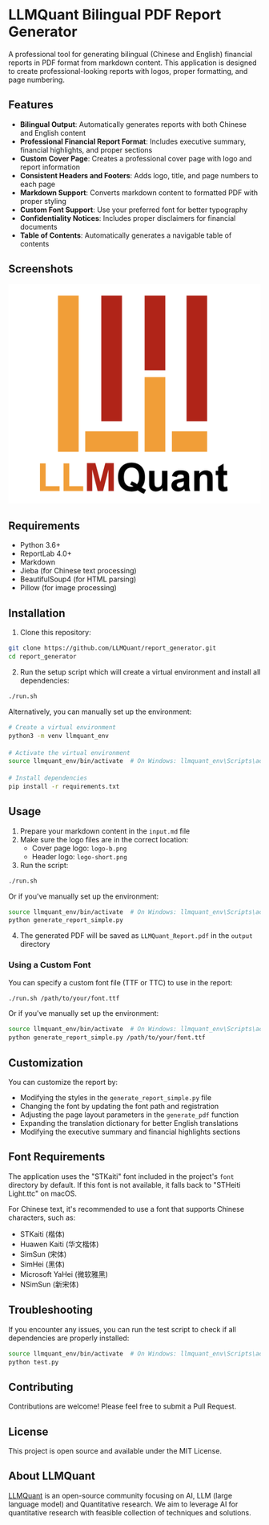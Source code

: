 # LLMQuant Bilingual PDF Report Generator

A professional tool for generating bilingual (Chinese and English) financial reports in PDF format from markdown content. This application is designed to create professional-looking reports with logos, proper formatting, and page numbering.

## Features

- **Bilingual Output**: Automatically generates reports with both Chinese and English content
- **Professional Financial Report Format**: Includes executive summary, financial highlights, and proper sections
- **Custom Cover Page**: Creates a professional cover page with logo and report information
- **Consistent Headers and Footers**: Adds logo, title, and page numbers to each page
- **Markdown Support**: Converts markdown content to formatted PDF with proper styling
- **Custom Font Support**: Use your preferred font for better typography
- **Confidentiality Notices**: Includes proper disclaimers for financial documents
- **Table of Contents**: Automatically generates a navigable table of contents

## Screenshots

![Sample Report Cover](logo-b.png)

## Requirements

- Python 3.6+
- ReportLab 4.0+
- Markdown
- Jieba (for Chinese text processing)
- BeautifulSoup4 (for HTML parsing)
- Pillow (for image processing)

## Installation

1. Clone this repository:
```bash
git clone https://github.com/LLMQuant/report_generator.git
cd report_generator
```

2. Run the setup script which will create a virtual environment and install all dependencies:
```bash
./run.sh
```

Alternatively, you can manually set up the environment:
```bash
# Create a virtual environment
python3 -m venv llmquant_env

# Activate the virtual environment
source llmquant_env/bin/activate  # On Windows: llmquant_env\Scripts\activate

# Install dependencies
pip install -r requirements.txt
```

## Usage

1. Prepare your markdown content in the `input.md` file
2. Make sure the logo files are in the correct location:
   - Cover page logo: `logo-b.png`
   - Header logo: `logo-short.png`
3. Run the script:
```bash
./run.sh
```

Or if you've manually set up the environment:
```bash
source llmquant_env/bin/activate  # On Windows: llmquant_env\Scripts\activate
python generate_report_simple.py
```

4. The generated PDF will be saved as `LLMQuant_Report.pdf` in the `output` directory

### Using a Custom Font

You can specify a custom font file (TTF or TTC) to use in the report:
```bash
./run.sh /path/to/your/font.ttf
```

Or if you've manually set up the environment:
```bash
source llmquant_env/bin/activate  # On Windows: llmquant_env\Scripts\activate
python generate_report_simple.py /path/to/your/font.ttf
```

## Customization

You can customize the report by:

- Modifying the styles in the `generate_report_simple.py` file
- Changing the font by updating the font path and registration
- Adjusting the page layout parameters in the `generate_pdf` function
- Expanding the translation dictionary for better English translations
- Modifying the executive summary and financial highlights sections

## Font Requirements

The application uses the "STKaiti" font included in the project's `font` directory by default. If this font is not available, it falls back to "STHeiti Light.ttc" on macOS.

For Chinese text, it's recommended to use a font that supports Chinese characters, such as:
- STKaiti (楷体)
- Huawen Kaiti (华文楷体)
- SimSun (宋体)
- SimHei (黑体)
- Microsoft YaHei (微软雅黑)
- NSimSun (新宋体)

## Troubleshooting

If you encounter any issues, you can run the test script to check if all dependencies are properly installed:
```bash
source llmquant_env/bin/activate  # On Windows: llmquant_env\Scripts\activate
python test.py
```

## Contributing

Contributions are welcome! Please feel free to submit a Pull Request.

## License

This project is open source and available under the MIT License.

## About LLMQuant

[LLMQuant](https://github.com/LLMQuant) is an open-source community focusing on AI, LLM (large language model) and Quantitative research. We aim to leverage AI for quantitative research with feasible collection of techniques and solutions. 